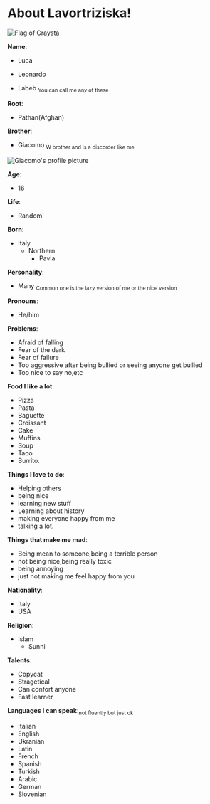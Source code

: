 # About Lavortriziska!

![Flag of Craysta](https://user-images.githubusercontent.com/130729552/236391734-d6d8c4d8-fb02-460d-a582-38357a773d69.jpg)

**Name**:

+ Luca
* Leonardo
+ Labeb 
<sub>You can call me any of these</sub>

**Root**:

+ Pathan(Afghan)

**Brother**:

+ Giacomo <sub>W brother and is a discorder like me</sub>

![Giacomo's profile picture](https://user-images.githubusercontent.com/130729552/236391869-1d6b57d8-ebb9-4aa1-b488-8d51254ced01.png)

**Age**:

+ 16

**Life**: 

+ Random

**Born**:

+ Italy
  + Northern
    + Pavia
  
**Personality**:

- Many <sub>Common one is the lazy version of me or the nice version</sub>
 
**Pronouns**:

- He/him

**Problems**:

- Afraid of falling
- Fear of the dark
- Fear of failure
- Too aggressive after being bullied or seeing anyone get bullied
- Too nice to say no,etc

**Food I like a lot**:

- Pizza
- Pasta
- Baguette
- Croissant
- Cake
- Muffins
- Soup
- Taco 
- Burrito.

**Things I love to do**:

- Helping others
- being nice
- learning new stuff
- Learning about history
- making everyone happy from me 
- talking a lot.

**Things that make me mad**:

- Being mean to someone,being a terrible person
- not being nice,being really toxic
- being annoying 
- just not making me feel happy from you

**Nationality**:

- Italy
- USA

**Religion**:

- Islam
  - Sunni

**Talents**:

- Copycat
- Stragetical
- Can confort anyone
- Fast learner
 
**Languages I can speak**:<sub>not fluently but just ok</sub>

- Italian
- English
- Ukranian
- Latin
- French
- Spanish
- Turkish
- Arabic
- German
- Slovenian

